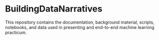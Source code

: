 # BuildingDataNarratives
This repository contains the documentation, background material, scripts, notebooks, and data used in presenting and end-to-end machine learning practicum.
